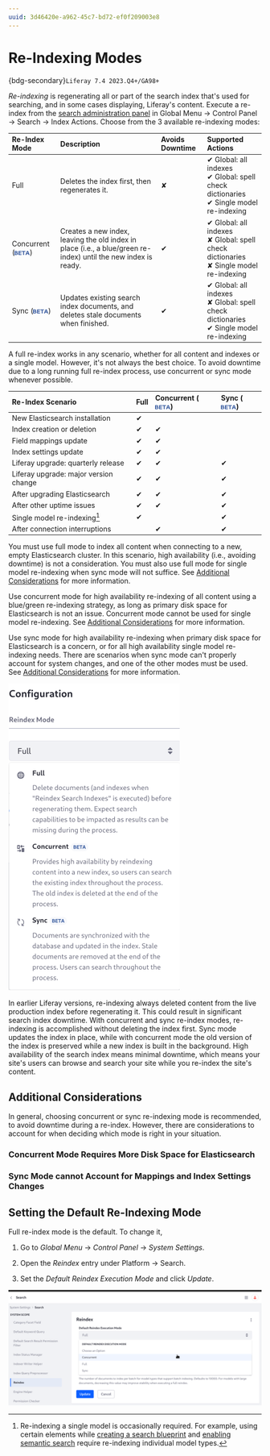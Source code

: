 ```yaml
---
uuid: 3d46420e-a962-45c7-bd72-ef0f209003e8
---
```

# Re-Indexing Modes

{bdg-secondary}`Liferay 7.4 2023.Q4+/GA98+`

*Re-indexing* is regenerating all or part of the search index that's used for searching, and in some cases displaying, Liferay's content. Execute a re-index from the [search administration panel](./search-administration.md) in Global Menu &rarr; Control Panel &rarr; Search &rarr; Index Actions. Choose from the 3 available re-indexing modes:

| Re-Index Mode     | Description                                                                                                     | Avoids Downtime | Supported Actions                                                                                              |
|:------------------|:----------------------------------------------------------------------------------------------------------------|:----------------|:---------------------------------------------------------------------------------------------------------------|
| Full              | Deletes the index first, then regenerates it.                                                                   | &#10008;        | &#10004; Global: all indexes<br>&#10004; Global: spell check dictionaries<br>&#10004; Single model re-indexing |
| Concurrent (![Beta](../../images/icon-beta-feature.png)) | Creates a new index, leaving the old index in place (i.e., a blue/green re-index) until the new index is ready. | &#10004;        | &#10004; Global: all indexes<br>&#10008; Global: spell check dictionaries<br>&#10008; Single model re-indexing |
| Sync (![Beta](../../images/icon-beta-feature.png))       | Updates existing search index documents, and deletes stale documents when finished.                             | &#10004;        | &#10004; Global: all indexes<br>&#10008; Global: spell check dictionaries<br>&#10004; Single model re-indexing |

A full re-index works in any scenario, whether for all content and indexes or a single model. However, it's not always the best choice. To avoid downtime due to a long running full re-index process, use concurrent or sync mode whenever possible.

| Re-Index Scenario                     | Full     | Concurrent (![Beta](../../images/icon-beta-feature.png)) | Sync (![Beta](../../images/icon-beta-feature.png)) |
|:--------------------------------------|:---------|:---------|:---------|
| New Elasticsearch installation        | &#10004; |          |          |
| Index creation or deletion            | &#10004; | &#10004; |          |
| Field mappings update                 | &#10004; | &#10004; |          |
| Index settings update                 | &#10004; | &#10004; |          |
| Liferay upgrade: quarterly release    | &#10004; | &#10004; | &#10004; |
| Liferay upgrade: major version change | &#10004; | &#10004; | &#10004; |
| After upgrading Elasticsearch         | &#10004; | &#10004; | &#10004; |
| After other uptime issues             | &#10004; | &#10004; | &#10004; |
| Single model re-indexing[^1]          | &#10004; |          | &#10004; |
| After connection interruptions        |          | &#10004; | &#10004; |

[^1]: Re-indexing a single model is occasionally required. For example, using certain elements while [creating a search blueprint](../liferay-enterprise-search/search-experiences/search-blueprints/creating-and-managing-search-blueprints.md#adding-elements-to-the-blueprint) and [enabling semantic search](../liferay-enterprise-search/search-experiences/semantic-search.md) require re-indexing individual model types.

You must use full mode to index all content when connecting to a new, empty Elasticsearch cluster. In this scenario, high availability (i.e., avoiding downtime) is not a consideration. You must also use full mode for single model re-indexing when sync mode will not suffice. See [Additional Considerations](#additional-considerations) for more information. 
<!--Should we recommend sync mode for single model re-index more strongly? -->

Use concurrent mode for high availability re-indexing of all content using a blue/green re-indexing strategy, as long as primary disk space for Elasticsearch is not an issue. Concurrent mode cannot be used for single model re-indexing. See [Additional Considerations](#additional-considerations) for more information.

Use sync mode for high availability re-indexing when primary disk space for Elasticsearch is a concern, or for all high availability single model re-indexing needs. There are scenarios when sync mode can't properly account for system changes, and one of the other modes must be used. See [Additional Considerations](#additional-considerations) for more information.

![Choose from Full, Concurrent, or Sync re-index modes, depending on your needs.](./re-indexing-modes/images/01.png)

In earlier Liferay versions, re-indexing always deleted content from the live production index before regenerating it. This could result in significant search index downtime. With concurrent and sync re-index modes, re-indexing is accomplished without deleting the index first. Sync mode updates the index in place, while with concurrent mode the old version of the index is preserved while a new index is built in the background. High availability of the search index means minimal downtime, which means your site's users can browse and search your site while you re-index the site's content.
<!-- Not sure if this paragraph is necessary or where exactly it fits. -->

## Additional Considerations

In general, choosing concurrent or sync re-indexing mode is recommended, to avoid downtime during a re-index. However, there are considerations to account for when deciding which mode is right in your situation.

### Concurrent Mode Requires More Disk Space for Elasticsearch
<!-- Add a short paragraph about this-->

### Sync Mode cannot Account for Mappings and Index Settings Changes
<!-- Verify -->

## Setting the Default Re-Indexing Mode

Full re-index mode is the default. To change it,

1. Go to _Global Menu_ &rarr; _Control Panel_ &rarr; _System Settings_.

1. Open the _Reindex_ entry under Platform &rarr; Search.

1. Set the _Default Reindex Execution Mode_ and click _Update_.

![The default re-indexing mode is configurable.](./re-indexing-modes/images/02.png)

